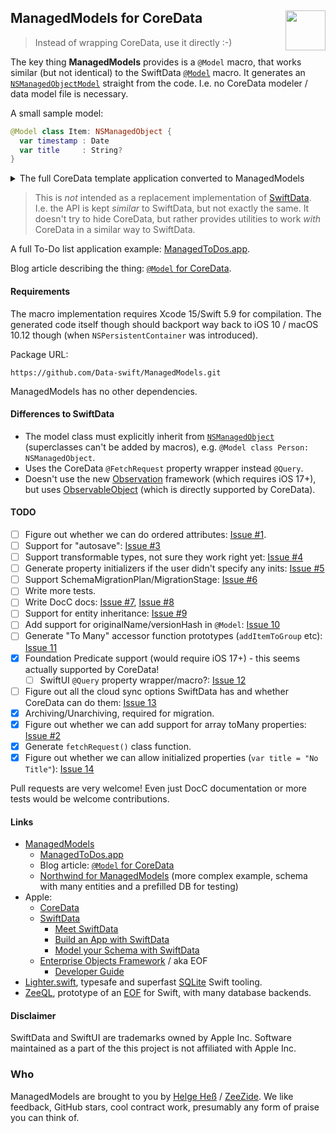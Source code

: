 <h2>ManagedModels for CoreData
  <img src="https://zeezide.com/img/managedmodels/ManagedModels128.png"
       align="right" width="64" height="64" />
</h2>

> Instead of wrapping CoreData, use it directly :-)

The key thing **ManagedModels** provides is a `@Model` macro, 
that works similar (but not identical) to the SwiftData
[`@Model`](https://developer.apple.com/documentation/swiftdata/model())
macro.
It generates an
[`NSManagedObjectModel`](https://developer.apple.com/documentation/coredata/nsmanagedobjectmodel)
straight from the code. I.e. no CoreData modeler / data model file is necessary.

A small sample model:
```swift
@Model class Item: NSManagedObject {
  var timestamp : Date
  var title     : String?
}
```

<details>
<summary>The full CoreData template application converted to ManagedModels</summary><br/>

```swift
import SwiftUI
import ManagedModels

@Model class Item: NSManagedObject {
  var timestamp : Date
}

struct ContentView: View {

  @Environment(\.modelContext) private var viewContext
  
  @FetchRequest(sort: \.timestamp, animation: .default)
  private var items: FetchedResults<Item>
  
  var body: some View {
    NavigationView {
      List {
        ForEach(items) { item in
          NavigationLink {
            Text("Item at \(item.timestamp!, format: .dateTime)")
          } label: {
            Text("\(item.timestamp!, format: .dateTime)")
          }
        }
        .onDelete(perform: deleteItems)
      }
      .toolbar {
        ToolbarItem(placement: .navigationBarTrailing) {
          EditButton()
        }
        ToolbarItem {
          Button(action: addItem) {
            Label("Add Item", systemImage: "plus")
          }
        }
      }
      Text("Select an item")
    }
  }
  
  private func addItem() {
    withAnimation {
      let newItem = Item(context: viewContext)
      newItem.timestamp = Date()
      try! viewContext.save()
    }
  }
  
  private func deleteItems(offsets: IndexSet) {
    withAnimation {
      offsets.map { items[$0] }.forEach(viewContext.delete)
      try! viewContext.save()
    }
  }
}

#Preview {
  ContentView()
    .modelContainer(for: Item.self, inMemory: true)
}
```

</details>


> This is *not* intended as a replacement implementation of
> [SwiftData](https://developer.apple.com/documentation/swiftdata).
> I.e. the API is kept _similar_ to SwiftData, but not exactly the same.
> It doesn't try to hide CoreData, but rather provides utilities to work *with*
> CoreData in a similar way to SwiftData.

A full To-Do list application example:
[ManagedToDos.app](https://github.com/Data-swift/ManagedToDosApp).

Blog article describing the thing: [`@Model` for CoreData](https://www.alwaysrightinstitute.com/managedmodels/).

#### Requirements

The macro implementation requires Xcode 15/Swift 5.9 for compilation.
The generated code itself though should backport way back to 
iOS 10 / macOS 10.12 though (when `NSPersistentContainer` was introduced).

Package URL:
```
https://github.com/Data-swift/ManagedModels.git
```

ManagedModels has no other dependencies.


#### Differences to SwiftData

- The model class must explicitly inherit from
  [`NSManagedObject`](https://developer.apple.com/documentation/coredata/nsmanagedobject)
  (superclasses can't be added by macros), 
  e.g. `@Model class Person: NSManagedObject`.
- Uses the CoreData `@FetchRequest` property wrapper instead `@Query`.
- Doesn't use the new 
  [Observation](https://developer.apple.com/documentation/observation) 
  framework (which requires iOS 17+), but uses 
  [ObservableObject](https://developer.apple.com/documentation/combine/observableobject)
  (which is directly supported by CoreData).


#### TODO

- [ ] Figure out whether we can do ordered attributes: [Issue #1](https://github.com/Data-swift/ManagedModels/issues/1).
- [ ] Support for "autosave": [Issue #3](https://github.com/Data-swift/ManagedModels/issues/3)
- [ ] Support transformable types, not sure they work right yet: [Issue #4](https://github.com/Data-swift/ManagedModels/issues/4)
- [ ] Generate property initializers if the user didn't specify any inits: [Issue #5](https://github.com/Data-swift/ManagedModels/issues/5)
- [ ] Support SchemaMigrationPlan/MigrationStage: [Issue #6](https://github.com/Data-swift/ManagedModels/issues/6)
- [ ] Write more tests.
- [ ] Write DocC docs: [Issue #7](https://github.com/Data-swift/ManagedModels/issues/7), [Issue #8](https://github.com/Data-swift/ManagedModels/issues/8)
- [ ] Support for entity inheritance: [Issue #9](https://github.com/Data-swift/ManagedModels/issues/9)
- [ ] Add support for originalName/versionHash in `@Model`: [Issue 10](https://github.com/Data-swift/ManagedModels/issues/10)
- [ ] Generate "To Many" accessor function prototypes (`addItemToGroup` etc): [Issue 11](https://github.com/Data-swift/ManagedModels/issues/11)
- [x] Foundation Predicate support (would require iOS 17+) - this seems actually supported by CoreData!
  - [ ] SwiftUI `@Query` property wrapper/macro?: [Issue 12](https://github.com/Data-swift/ManagedModels/issues/12)
- [ ] Figure out all the cloud sync options SwiftData has and whether CoreData
      can do them: [Issue 13](https://github.com/Data-swift/ManagedModels/issues/13)
- [x] Archiving/Unarchiving, required for migration.
- [x] Figure out whether we can add support for array toMany properties: [Issue #2](https://github.com/Data-swift/ManagedModels/issues/2)
- [x] Generate `fetchRequest()` class function.
- [x] Figure out whether we can allow initialized properties 
      (`var title = "No Title"`): [Issue 14](https://github.com/Data-swift/ManagedModels/issues/14)

Pull requests are very welcome!
Even just DocC documentation or more tests would be welcome contributions.


#### Links

- [ManagedModels](https://github.com/Data-swift/ManagedModels/)
  - [ManagedToDos.app](https://github.com/Data-swift/ManagedToDosApp)
  - Blog article: [`@Model` for CoreData](https://www.alwaysrightinstitute.com/managedmodels/)
  - [Northwind for ManagedModels](https://github.com/Northwind-swift/NorthwindManagedModels) 
    (more complex example, schema with many entities and a prefilled DB for
     testing)
- Apple:
  - [CoreData](https://developer.apple.com/documentation/coredata)
  - [SwiftData](https://developer.apple.com/documentation/swiftdata)
    - [Meet SwiftData](https://developer.apple.com/videos/play/wwdc2023/10187)
    - [Build an App with SwiftData](https://developer.apple.com/videos/play/wwdc2023/10154)
    - [Model your Schema with SwiftData](https://developer.apple.com/videos/play/wwdc2023/10195)
  - [Enterprise Objects Framework](https://en.wikipedia.org/wiki/Enterprise_Objects_Framework) / aka EOF
    - [Developer Guide](https://developer.apple.com/library/archive/documentation/LegacyTechnologies/WebObjects/WebObjects_4.5/System/Documentation/Developer/EnterpriseObjects/DevGuide/EOFDevGuide.pdf)
- [Lighter.swift](https://github.com/Lighter-swift), typesafe and superfast 
  [SQLite](https://www.sqlite.org) Swift tooling.
- [ZeeQL](http://zeeql.io), prototype of an 
  [EOF](https://en.wikipedia.org/wiki/Enterprise_Objects_Framework) for Swift,
  with many database backends.


#### Disclaimer

SwiftData and SwiftUI are trademarks owned by Apple Inc. Software maintained as 
a part of the this project is not affiliated with Apple Inc.


### Who

ManagedModels are brought to you by
[Helge Heß](https://github.com/helje5/) / [ZeeZide](https://zeezide.de).
We like feedback, GitHub stars, cool contract work, 
presumably any form of praise you can think of.
